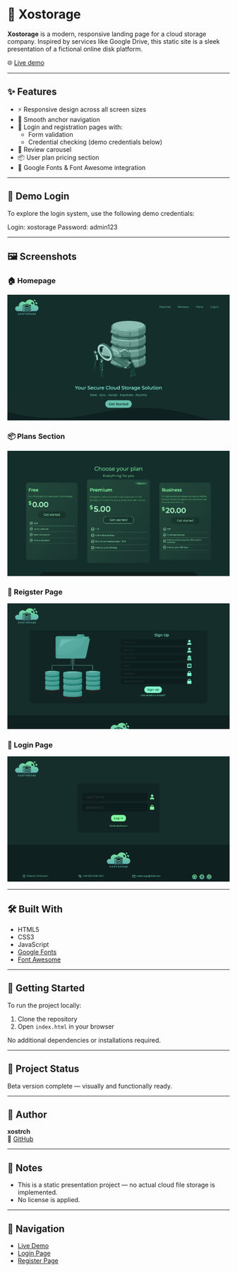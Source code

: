 # 🚀 Xostorage

**Xostorage** is a modern, responsive landing page for a cloud storage company. Inspired by services like Google Drive, this static site is a sleek presentation of a fictional online disk platform.

🌐 [Live demo](https://xostorage.vercel.app/)

---

## ✨ Features

- ⚡ Responsive design across all screen sizes  
- 🔗 Smooth anchor navigation  
- 🔐 Login and registration pages with:
  - Form validation  
  - Credential checking (demo credentials below)  
- 💬 Review carousel  
- 📦 User plan pricing section  
- 🎨 Google Fonts & Font Awesome integration

---

## 🔑 Demo Login

To explore the login system, use the following demo credentials:

Login: xostorage
Password: admin123

---

## 🖼️ Screenshots

### 🏠 Homepage  
![Homepage](./screenshots/screen-1.png)

### 📦 Plans Section  
![Plans](./screenshots/screen-2.png)

### 💬 Reigster Page 
![Reviews](./screenshots/screen-4.png)

### 🔐 Login Page  
![Login Page](./screenshots/screen-3.png)

---

## 🛠️ Built With

- HTML5  
- CSS3  
- JavaScript  
- [Google Fonts](https://fonts.google.com/)  
- [Font Awesome](https://fontawesome.com/)  

---

## 📁 Getting Started

To run the project locally:

1. Clone the repository  
2. Open `index.html` in your browser

No additional dependencies or installations required.

---

## 🚧 Project Status

Beta version complete — visually and functionally ready.

---

## 👤 Author

**xostrch**  
🔗 [GitHub](https://github.com/xostrch)

---

## 📌 Notes

- This is a static presentation project — no actual cloud file storage is implemented.
- No license is applied.

---

## 🧭 Navigation

- [Live Demo](https://xostorage.vercel.app/)
- [Login Page](https://xostorage.vercel.app/login.html)
- [Register Page](https://xostorage.vercel.app/register.html)
